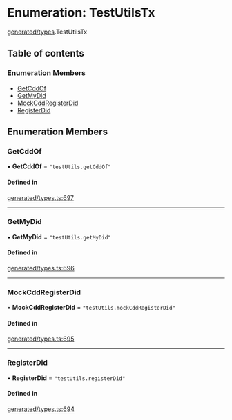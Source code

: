 # Enumeration: TestUtilsTx

[generated/types](../wiki/generated.types).TestUtilsTx

## Table of contents

### Enumeration Members

- [GetCddOf](../wiki/generated.types.TestUtilsTx#getcddof)
- [GetMyDid](../wiki/generated.types.TestUtilsTx#getmydid)
- [MockCddRegisterDid](../wiki/generated.types.TestUtilsTx#mockcddregisterdid)
- [RegisterDid](../wiki/generated.types.TestUtilsTx#registerdid)

## Enumeration Members

### GetCddOf

• **GetCddOf** = ``"testUtils.getCddOf"``

#### Defined in

[generated/types.ts:697](https://github.com/PolymeshAssociation/polymesh-sdk/blob/46129005/src/generated/types.ts#L697)

___

### GetMyDid

• **GetMyDid** = ``"testUtils.getMyDid"``

#### Defined in

[generated/types.ts:696](https://github.com/PolymeshAssociation/polymesh-sdk/blob/46129005/src/generated/types.ts#L696)

___

### MockCddRegisterDid

• **MockCddRegisterDid** = ``"testUtils.mockCddRegisterDid"``

#### Defined in

[generated/types.ts:695](https://github.com/PolymeshAssociation/polymesh-sdk/blob/46129005/src/generated/types.ts#L695)

___

### RegisterDid

• **RegisterDid** = ``"testUtils.registerDid"``

#### Defined in

[generated/types.ts:694](https://github.com/PolymeshAssociation/polymesh-sdk/blob/46129005/src/generated/types.ts#L694)

